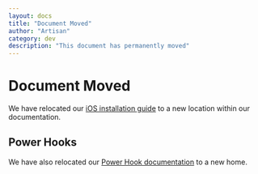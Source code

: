 ```yaml
---
layout: docs
title: "Document Moved"
author: "Artisan"
category: dev
description: "This document has permanently moved"
---
```


# Document Moved

We have relocated our <a href="/dev/ios/install/">iOS installation guide</a> to a new location within our documentation.


<div id="power-hooks"></div>

## Power Hooks

We have also relocated our <a href="/dev/ios/power-hooks/">Power Hook documentation</a> to a new home.
